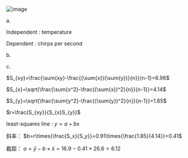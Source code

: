 ![image](https://github.com/user-attachments/assets/87e1da1c-9174-4850-8c79-49990b6bd90d)

a.

Independent : temperature

Dependent : chirps per second

b.

c.

$S_{xy}=\frac{\sum{xy}-\frac{(\sum{x})(\sum{y})}{n}}{n-1}=6.96$

$S_{x}=\sqrt{\frac{\sum{x^2}-\frac{(\sum{x})^2}{n}}{n-1}}=4.14$

$S_{y}=\sqrt{\frac{\sum{y^2}-\frac{(\sum{y})^2}{n}}{n-1}}=1.85$

$r=\frac{S_{xy}}{S_{x}S_{y}}$

least-squares line : $y=a+bx$

斜率： $b=r\times{\frac{S_x}{S_y}}=0.91\times{\frac{1.85}{4.14}}=0.41$

截距： $a=\bar{y}-b\times{\bar{x}}=16.9-0.41\times26.6=6.12$



